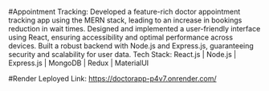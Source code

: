 #Appointment Tracking: 
Developed a feature-rich doctor appointment tracking app using the MERN stack, leading to an increase in bookings reduction in wait times.
Designed and implemented a user-friendly interface using React, ensuring accessibility and optimal performance across devices.
Built a robust backend with Node.js and Express.js, guaranteeing security and scalability for user data.
Tech Stack: React.js | Node.js | Express.js | MongoDB | Redux | MaterialUI

#Render Leployed Link: 
https://doctorapp-p4v7.onrender.com/
